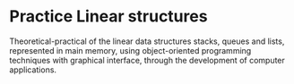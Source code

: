 # Practice Linear structures


Theoretical-practical of the linear data structures stacks, queues and lists, represented in main memory, using object-oriented programming techniques with graphical interface, through the development of computer applications.

